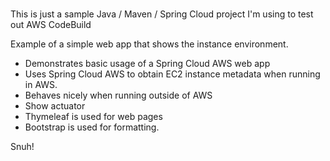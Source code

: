 # 
This is just a sample Java / Maven / Spring Cloud project I'm using to test out AWS CodeBuild                   
    
Example of a simple web app that shows the instance environment.        
- Demonstrates basic usage of a Spring Cloud AWS web app     
- Uses Spring Cloud AWS to obtain EC2 instance metadata when running in AWS.             
- Behaves nicely when running outside of AWS    
- Show actuator     
- Thymeleaf is used for web pages      
- Bootstrap is used for formatting.    
   
Snuh! 
       
 
